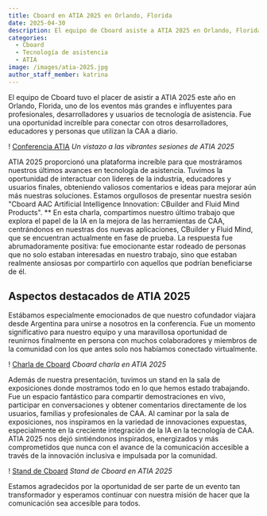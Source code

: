 ```yaml
---
title: Cboard en ATIA 2025 en Orlando, Florida
date: 2025-04-30
description: El equipo de Cboard asiste a ATIA 2025 en Orlando, Florida, para mostrar sus soluciones de tecnología de asistencia y conectarse con los líderes de la industria.
categories:
  - Cboard
  - Tecnología de asistencia
  - ATIA
image: /images/atia-2025.jpg
author_staff_member: katrina
---
```


El equipo de Cboard tuvo el placer de asistir a ATIA 2025 este año en Orlando, Florida, uno de los eventos más grandes e influyentes para profesionales, desarrolladores y usuarios de tecnología de asistencia. Fue una oportunidad increíble para conectar con otros desarrolladores, educadores y personas que utilizan la CAA a diario.

! [Conferencia ATIA](/images/atia-2025-session.jpg) _Un vistazo a las vibrantes sesiones de ATIA 2025_

ATIA 2025 proporcionó una plataforma increíble para que mostráramos nuestros últimos avances en tecnología de asistencia. Tuvimos la oportunidad de interactuar con líderes de la industria, educadores y usuarios finales, obteniendo valiosos comentarios e ideas para mejorar aún más nuestras soluciones.
Estamos orgullosos de presentar nuestra sesión "Cboard AAC Artificial Intelligence Innovation: CBuilder and Fluid Mind Products". \*\* En esta charla, compartimos nuestro último trabajo que explora el papel de la IA en la mejora de las herramientas de CAA, centrándonos en nuestras dos nuevas aplicaciones, CBuilder y Fluid Mind, que se encuentran actualmente en fase de prueba. La respuesta fue abrumadoramente positiva: fue emocionante estar rodeado de personas que no solo estaban interesadas en nuestro trabajo, sino que estaban realmente ansiosas por compartirlo con aquellos que podrían beneficiarse de él.

## Aspectos destacados de ATIA 2025

Estábamos especialmente emocionados de que nuestro cofundador viajara desde Argentina para unirse a nosotros en la conferencia. Fue un momento significativo para nuestro equipo y una maravillosa oportunidad de reunirnos finalmente en persona con muchos colaboradores y miembros de la comunidad con los que antes solo nos habíamos conectado virtualmente.

! [Charla de Cboard](/images/atia-2025-conference.jpg) _Cboard charla en ATIA 2025_

Además de nuestra presentación, tuvimos un stand en la sala de exposiciones donde mostramos todo en lo que hemos estado trabajando. Fue un espacio fantástico para compartir demostraciones en vivo, participar en conversaciones y obtener comentarios directamente de los usuarios, familias y profesionales de CAA. Al caminar por la sala de exposiciones, nos inspiramos en la variedad de innovaciones expuestas, especialmente en la creciente integración de la IA en la tecnología de CAA.
ATIA 2025 nos dejó sintiéndonos inspirados, energizados y más comprometidos que nunca con el avance de la comunicación accesible a través de la innovación inclusiva e impulsada por la comunidad.

! [Stand de Cboard](/images/atia-2025-booth.jpg) _Stand de Cboard en ATIA 2025_

Estamos agradecidos por la oportunidad de ser parte de un evento tan transformador y esperamos continuar con nuestra misión de hacer que la comunicación sea accesible para todos.
